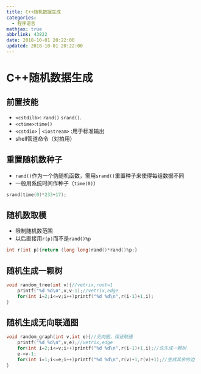```yaml
---
title: C++随机数据生成
categories:
  - 程序语言
mathjax: true
abbrlink: 43822
date: 2018-10-01 20:22:00
updated: 2018-10-01 20:22:00
---
```

# C++随机数据生成

## 前置技能
- `<cstdilb>`: `rand()` `srand()`.
- `<ctime>`:`time()`<!--more-->
- `<cstdio>` | `<iostream>` :用于标准输出
- shell管道命令（对拍用）

## 重置随机数种子
- `rand()`作为一个伪随机函数，需用`srand()`重置种子来使得每组数据不同
- 一般用系统时间作种子（`time(0)`）
```cpp
srand(time(0)*233+17);
```

## 随机数取模
- 限制随机数范围
- 以后直接用`r(p)`而不是`rand()%p`
```cpp
int r(int p){return (long long)rand()*rand()%p;}
```

## 随机生成一颗树
```cpp
void random_tree(int v){//vetrix,root=1
	printf("%d %d\n",v,v-1);//vetrix,edge
	for(int i=2;i<=v;i++)printf("%d %d\n",r(i-1)+1,i);
}
```

## 随机生成无向联通图
```cpp
void random_graph(int v,int e){//无向图，保证联通
	printf("%d %d\n",v,e);//vetrix,edge
	for(int i=2;i<=v;i++)printf("%d %d\n",r(i-1)+1,i);//先生成一颗树
	e-=v-1;
	for(int i=1;i<=e;i++)printf("%d %d\n",r(v)+1,r(v)+1);//生成其余的边
}
```